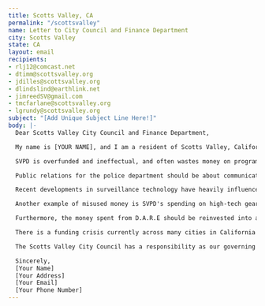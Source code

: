 ```yaml
---
title: Scotts Valley, CA
permalink: "/scottsvalley"
name: Letter to City Council and Finance Department
city: Scotts Valley
state: CA
layout: email
recipients:
- rlj12@comcast.net
- dtimm@scottsvalley.org
- jdilles@scottsvalley.org
- dlindslind@earthlink.net
- jimreedSV@gmail.com
- tmcfarlane@scottsvalley.org
- lgrundy@scottsvalley.org
subject: "[Add Unique Subject Line Here!]"
body: |-
  Dear Scotts Valley City Council and Finance Department,

  My name is [YOUR NAME], and I am a resident of Scotts Valley, California. Amidst the recent protests demanding justice for George Floyd, Breonna Taylor, and countless other Black Americans, it has become clear that the police are not filling the role that we expect them to. Too many Americans live in fear of the police and the power they often abuse, and are not benefiting from the "services" they provide. It has become apparent that reforms such as requiring body-cameras are inadequate to hold our criminal justice system accountable for police brutality and other forms of racism. Therefore, I demand further action: Defunding the SVPD in the 2021 budget and reallocating those funds to more effective community programs and preventative measures.

  SVPD is overfunded and ineffectual, and often wastes money on programs that foster racism and reduce community involvement. To some degree, how can we blame them? They are expected to manage issues that they are not equipped to handle. Community programs and preventative measures can serve our community better, more safely, and for less money. For example, four programs that particularly need to be reallocated are PR endeavors, surveillance, swat teams, and D.A.R.E.

  Public relations for the police department should be about communicating with the community and taking in their input, rather than using social media as an advertising opportunity or to further contribute to racial profiling through public fear-mongering. Therefore, what funds currently go towards PR endeavors should go towards creating new opportunities for the community to directly manage community safety, so that public does not have to take a backseat to the Police.

  Recent developments in surveillance technology have heavily influenced the role of America’s police (much like the growth of social media). Studies have shown that People of Color are unequally surveilled and thus more likely to be interrogated or arrested. Scotts Valley should not spend money on technology that contributes to racism and the mass incarceration of People of Color.

  Another example of misused money is SVPD's spending on high-tech gear and high-violence training. Only 7% percent of crime in Scotts Valley is classified as violent and in an even smaller fraction of those incidents would the SWAT team’s expertise have been useful. Violent crimes are reduced more effectively through preventative measures instead. For example, offering support within our town to those experiencing domestic abuse and sexual harassment, as well as sponsoring mental wellness programs and positive cultural environments within the individual neighborhoods would promote safety more effectively than expanded capacities for police violence.

  Furthermore, the money spent from D.A.R.E should be reinvested into a program run by psychologists and experts in drug addiction. Cops don't understand the trauma and mental health issues that cause drug abuse. Instead, they act as authority figures, trained to arrest and punish drug usage, providing very little space for vulnerability and honesty. Well-funded programs run by drug abuse experts are more capable of fostering open conversations and preventing drug abuse in the first place.

  There is a funding crisis currently across many cities in California including Scotts Valley. Many civil servants, including the police, fear for their jobs and if they will have enough to stay afloat during these trying times. Many will say that right now is not the time for "defunding." Yet, this financial uncertainty is exactly why it is so necessary for you to reallocate funds and tax dollars to programs that use them to their fullest potential.

  The Scotts Valley City Council has a responsibility as our governing body to uphold its end of the social contract that promises the equal protection of its citizens’ rights. Without re-evaluating our systems, which are built upon bias and institutionalized discrimination, many citizens will be left disproportionately behind. Now is the time to join numerous other cities in defunding the police to seek peace through equality and equity. Enormous changes need to be made concerning the role of police in our community and the greater United States; the clearest path towards that is how we spend our money.

  Sincerely,
  [Your Name]
  [Your Address]
  [Your Email]
  [Your Phone Number]
---
```



